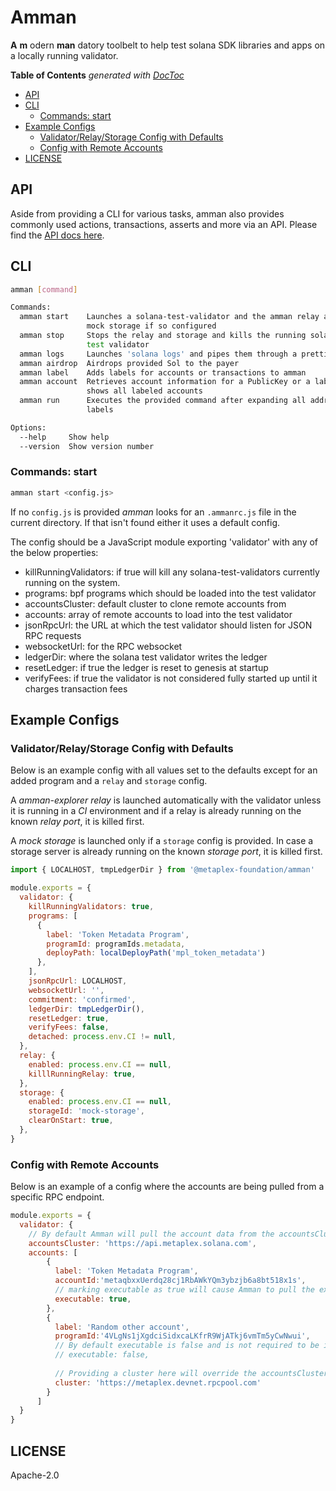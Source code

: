 # Amman

**A** **m** odern **man** datory toolbelt to help test solana SDK libraries and apps on a locally
running validator.

<!-- START doctoc generated TOC please keep comment here to allow auto update -->
<!-- DON'T EDIT THIS SECTION, INSTEAD RE-RUN doctoc TO UPDATE -->
**Table of Contents**  *generated with [DocToc](https://github.com/thlorenz/doctoc)*

- [API](#api)
- [CLI](#cli)
  - [Commands: start](#commands-start)
- [Example Configs](#example-configs)
  - [Validator/Relay/Storage Config with Defaults](#validatorrelaystorage-config-with-defaults)
  - [Config with Remote Accounts](#config-with-remote-accounts)
- [LICENSE](#license)

<!-- END doctoc generated TOC please keep comment here to allow auto update -->

## API

Aside from providing a CLI for various tasks, amman also provides commonly used actions,
transactions, asserts and more via an API. Please find the [API docs here](https://metaplex-foundation.github.io/amman/docs/).

## CLI

```sh
amman [command]

Commands:
  amman start    Launches a solana-test-validator and the amman relay and/or
                 mock storage if so configured
  amman stop     Stops the relay and storage and kills the running solana
                 test validator
  amman logs     Launches 'solana logs' and pipes them through a prettifier
  amman airdrop  Airdrops provided Sol to the payer
  amman label    Adds labels for accounts or transactions to amman
  amman account  Retrieves account information for a PublicKey or a label or
                 shows all labeled accounts
  amman run      Executes the provided command after expanding all address
                 labels

Options:
  --help     Show help                                                 [boolean]
  --version  Show version number                                       [boolean]
``` 

### Commands: start

```sh
amman start <config.js>
```

If no `config.js` is provided _amman_ looks for an `.ammanrc.js` file in the current directory.
If that isn't found either it uses a default config.

The config should be a JavaScript module exporting 'validator' with any of the below
properties:

- killRunningValidators: if true will kill any solana-test-validators currently running on the system.
- programs: bpf programs which should be loaded into the test validator
- accountsCluster: default cluster to clone remote accounts from
- accounts: array of remote accounts to load into the test validator
- jsonRpcUrl: the URL at which the test validator should listen for JSON RPC requests
- websocketUrl: for the RPC websocket
- ledgerDir: where the solana test validator writes the ledger
- resetLedger: if true the ledger is reset to genesis at startup
- verifyFees: if true the validator is not considered fully started up until it charges transaction fees


## Example Configs

### Validator/Relay/Storage Config with Defaults

Below is an example config with all values set to the defaults except for an added
program and a `relay` and `storage` config.

A _amman-explorer relay_ is launched automatically with the validator unless it is running in a
_CI_ environment and if a relay is already running on the known _relay port_, it is killed
first.

A _mock storage_ is launched only if a `storage` config is provided. In case a storage server
is already running on the known _storage port_, it is killed first.

```js
import { LOCALHOST, tmpLedgerDir } from '@metaplex-foundation/amman'

module.exports = {
  validator: {
    killRunningValidators: true,
    programs: [
      { 
        label: 'Token Metadata Program',
        programId: programIds.metadata,
        deployPath: localDeployPath('mpl_token_metadata')
      },
    ],
    jsonRpcUrl: LOCALHOST,
    websocketUrl: '',
    commitment: 'confirmed',
    ledgerDir: tmpLedgerDir(),
    resetLedger: true,
    verifyFees: false,
    detached: process.env.CI != null,
  },
  relay: {
    enabled: process.env.CI == null,
    killlRunningRelay: true,
  },
  storage: {
    enabled: process.env.CI == null,
    storageId: 'mock-storage',
    clearOnStart: true,
  },
}
```

### Config with Remote Accounts

Below is an example of a config where the accounts are being pulled from a specific RPC endpoint. 

```js
module.exports = {
  validator: {
    // By default Amman will pull the account data from the accountsCluster (can be overridden on a per account basis)
    accountsCluster: 'https://api.metaplex.solana.com',
    accounts: [
        {
          label: 'Token Metadata Program',
          accountId:'metaqbxxUerdq28cj1RbAWkYQm3ybzjb6a8bt518x1s',
          // marking executable as true will cause Amman to pull the executable data account as well automatically
          executable: true,
        },
        {
          label: 'Random other account',
          programId:'4VLgNs1jXgdciSidxcaLKfrR9WjATkj6vmTm5yCwNwui',
          // By default executable is false and is not required to be in the config
          // executable: false,
          
          // Providing a cluster here will override the accountsCluster field
          cluster: 'https://metaplex.devnet.rpcpool.com'
        }
      ]
  }
}
```

## LICENSE

Apache-2.0

